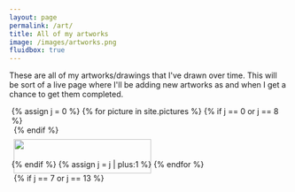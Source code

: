 ```yaml
---
layout: page
permalink: /art/
title: All of my artworks
image: /images/artworks.png
fluidbox: true
---
```


<style>
    .row-masonry {
        display: -ms-flexbox; /* IE10 */
        display: flex;
        -ms-flex-wrap: wrap; /* IE10 */
        flex-wrap: wrap;
        padding: 0 4px;
    }

    /* Create four equal columns 
    that sits next to each other */
    .column-masonry {
        -ms-flex: 50%; /* IE10 */
        flex: 50%;
        max-width: 50%;
        padding: 0 4px;
    }

    .column-masonry img {
        margin-top: 8px;
        vertical-align: middle;
        width: 100%;
    }

    /* Responsive layout - makes a two 
    column-layout instead of four columns */
    @media screen and (max-width: 800px) {
        .column-masonry {
            -ms-flex: 50%;
            flex: 50%;
            max-width: 50%;
        }
    }

    /* Responsive layout - makes the two columns stack on 
    top of each other instead of next to each other */
    @media screen and (max-width: 600px) {
        .column-masonry {
            -ms-flex: 100%;
            flex: 100%;
            max-width: 100%;
        }
    }
</style>

These are all of my artworks/drawings that I've drawn over time. This will be sort of a live page where I'll be adding new artworks as and when I get a chance to get them completed.

<div class="row-masonry">
    {% assign j = 0 %}
    {% for picture in site.pictures %}
        {% if j == 0 or j == 8 %}
        <div class="column-masonry">
        {% endif %}
        <a href="/cdn/art/{{picture.name}}"><img src="/cdn/art/{{picture.name}}" style="width:100%" loading="lazy"></a>
        {% if j == 7 or j == 13 %}
        </div>
        {% endif %}
        {% assign j = j | plus:1 %}
    {% endfor %}
</div>